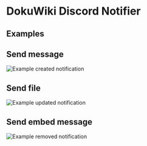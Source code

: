 # DokuWiki Discord Notifier

## Examples

## Send message

![Example created notification](https://github.com/zteeed/dokuwiki-discord-notifier/raw/master/examples/images/example_send_message.png)

## Send file

![Example updated notification](https://github.com/zteeed/dokuwiki-discord-notifier/raw/master/examples/images/example_send_file.png)

## Send embed message

![Example removed notification](https://github.com/zteeed/dokuwiki-discord-notifier/raw/master/examples/images/example_send_embed.png)
